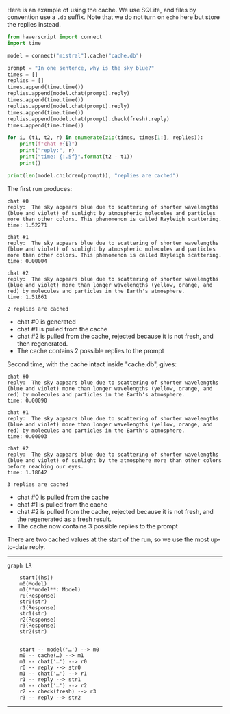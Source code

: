 Here is an example of using the cache. We use SQLite, and files by convention
use a `.db` suffix. Note that we do not turn on `echo` here but store the replies instead.

```python
from haverscript import connect
import time

model = connect("mistral").cache("cache.db")

prompt = "In one sentence, why is the sky blue?"
times = []
replies = []
times.append(time.time())
replies.append(model.chat(prompt).reply)
times.append(time.time())
replies.append(model.chat(prompt).reply)
times.append(time.time())
replies.append(model.chat(prompt).check(fresh).reply)
times.append(time.time())

for i, (t1, t2, r) in enumerate(zip(times, times[1:], replies)):
    print(f"chat #{i}")
    print("reply:", r)
    print("time: {:.5f}".format(t2 - t1))
    print()

print(len(model.children(prompt)), "replies are cached")

```

The first run produces:

```
chat #0
reply:  The sky appears blue due to scattering of shorter wavelengths (blue and violet) of sunlight by atmospheric molecules and particles more than other colors. This phenomenon is called Rayleigh scattering.
time: 1.52271

chat #1
reply:  The sky appears blue due to scattering of shorter wavelengths (blue and violet) of sunlight by atmospheric molecules and particles more than other colors. This phenomenon is called Rayleigh scattering.
time: 0.00004

chat #2
reply:  The sky appears blue due to scattering of shorter wavelengths (blue and violet) more than longer wavelengths (yellow, orange, and red) by molecules and particles in the Earth's atmosphere.
time: 1.51861

2 replies are cached
```

 * chat #0 is generated
 * chat #1 is pulled from the cache
 * chat #2 is pulled from the cache, rejected because it is not fresh, and then regenerated.
 * The cache contains 2 possible replies to the prompt

Second time, with the cache intact inside "cache.db", gives:

```
chat #0
reply:  The sky appears blue due to scattering of shorter wavelengths (blue and violet) more than longer wavelengths (yellow, orange, and red) by molecules and particles in the Earth's atmosphere.
time: 0.00090

chat #1
reply:  The sky appears blue due to scattering of shorter wavelengths (blue and violet) more than longer wavelengths (yellow, orange, and red) by molecules and particles in the Earth's atmosphere.
time: 0.00003

chat #2
reply:  The sky appears blue due to scattering of shorter wavelengths (blue and violet) of sunlight by the atmosphere more than other colors before reaching our eyes.
time: 1.18642

3 replies are cached
```

 * chat #0 is pulled from the cache
 * chat #1 is pulled from the cache
 * chat #2 is pulled from the cache, rejected because it is not fresh, and the regenerated as a fresh result.
 * The cache now contains 3 possible replies to the prompt


There are two cached values at the start of the run, so we use the most up-to-date reply.

----

```mermaid
graph LR

    start((hs))
    m0(Model)
    m1(**model**: Model)
    r0(Response)
    str0(str)
    r1(Response)
    str1(str)
    r2(Response)
    r3(Response)
    str2(str)


    start -- model('…') --> m0
    m0 -- cache(…) --> m1
    m1 -- chat('…') --> r0
    r0 -- reply --> str0
    m1 -- chat('…') --> r1
    r1 -- reply --> str1
    m1 -- chat('…') --> r2
    r2 -- check(fresh) --> r3
    r3 -- reply --> str2

```

----